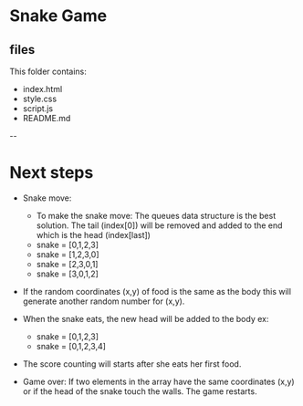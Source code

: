 # Snake Game

## files

This folder contains:

- index.html
- style.css
- script.js
- README.md

--

# Next steps
- Snake move:
    - To make the snake move: The queues data structure is the best solution. The tail (index[0]) will be removed and added to the end which is the head (index[last])
	- snake = [0,1,2,3]
    - snake = [1,2,3,0]
    - snake = [2,3,0,1]
    - snake = [3,0,1,2]
    
- If the random coordinates (x,y) of food is the same as the body this will generate another random number for (x,y).

- When the snake eats, the new head will be added to the body ex: 
    - snake = [0,1,2,3]
    - snake = [0,1,2,3,4] 

- The score counting will starts after she eats her first food.

- Game over: If two elements in the array have the same coordinates (x,y) or if the head of the snake touch the walls. The game restarts. 
